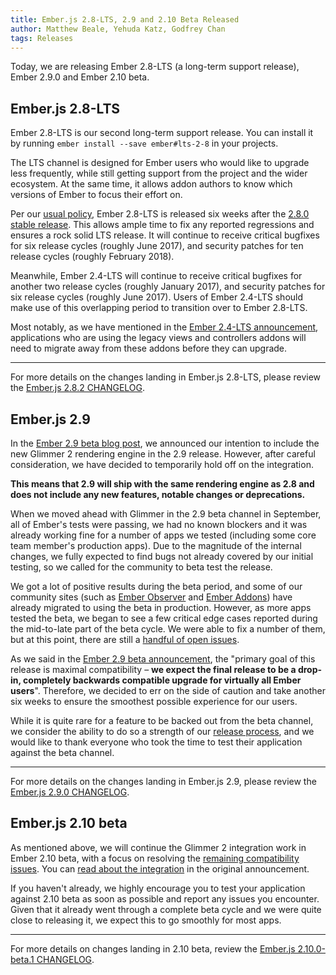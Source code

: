 ```yaml
---
title: Ember.js 2.8-LTS, 2.9 and 2.10 Beta Released
author: Matthew Beale, Yehuda Katz, Godfrey Chan
tags: Releases
---
```


Today, we are releasing Ember 2.8-LTS (a long-term support release), Ember 2.9.0 and Ember 2.10 beta.

## Ember.js 2.8-LTS

Ember 2.8-LTS is our second long-term support release. You can install it by running `ember install --save ember#lts-2-8` in your projects.

The LTS channel is designed for Ember users who would like to upgrade less frequently, while still getting support from the project and the wider ecosystem. At the same time, it allows addon authors to know which versions of Ember to focus their effort on.

Per our [usual policy](http://emberjs.com/blog/2016/02/25/announcing-embers-first-lts.html), Ember 2.8-LTS is released six weeks after the [2.8.0 stable release](http://emberjs.com/blog/2016/09/08/ember-2-8-and-2-9-beta-released.html#toc_ember-js-2-8). This allows ample time to fix any reported regressions and ensures a rock solid LTS release. It will continue to receive critical bugfixes for six release cycles (roughly June 2017), and security patches for ten release cycles (roughly February 2018).

Meanwhile, Ember 2.4-LTS will continue to receive critical bugfixes for another two release cycles (roughly January 2017), and security patches for six release cycles (roughly June 2017). Users of Ember 2.4-LTS should make use of this overlapping period to transition over to Ember 2.8-LTS.

Most notably, as we have mentioned in the [Ember 2.4-LTS announcement](http://emberjs.com/blog/2016/04/11/ember-2-5-released.html#toc_notable-deprecations-in-ember-2-4-lts), applications who are using the legacy views and controllers addons will need to migrate away from these addons before they can upgrade.

---

For more details on the changes landing in Ember.js 2.8-LTS, please review the [Ember.js 2.8.2 CHANGELOG](https://github.com/emberjs/ember.js/blob/v2.8.2/CHANGELOG.md).

## Ember.js 2.9

In the [Ember 2.9 beta blog post](http://emberjs.com/blog/2016/09/08/ember-2-8-and-2-9-beta-released.html#toc_ember-js-2-9-beta), we announced our intention to include the new Glimmer 2 rendering engine in the 2.9 release. However, after careful consideration, we have decided to temporarily hold off on the integration.

**This means that 2.9 will ship with the same rendering engine as 2.8 and does not include any new features, notable changes or deprecations.**

When we moved ahead with Glimmer in the 2.9 beta channel in September, all of Ember's tests were passing, we had no known blockers and it was already working fine for a number of apps we tested (including some core team member's production apps). Due to the magnitude of the internal changes, we fully expected to find bugs not already covered by our initial testing, so we called for the community to beta test the release.

We got a lot of positive results during the beta period, and some of our community sites (such as [Ember Observer](https://emberobserver.com/) and [Ember Addons](https://www.emberaddons.com/)) have already migrated to using the beta in production. However, as more apps tested the beta, we began to see a few critical edge cases reported during the mid-to-late part of the beta cycle. We were able to fix a number of them, but at this point, there are still a [handful of open issues](https://github.com/emberjs/ember.js/milestone/29).

As we said in the [Ember 2.9 beta announcement](http://emberjs.com/blog/2016/09/08/ember-2-8-and-2-9-beta-released.html#toc_compatibility-first), the "primary goal of this release is maximal compatibility – **we expect the final release to be a drop-in, completely backwards compatible upgrade for virtually all Ember users**". Therefore, we decided to err on the side of caution and take another six weeks to ensure the smoothest possible experience for our users.

While it is quite rare for a feature to be backed out from the beta channel, we consider the ability to do so a strength of our [release process](http://emberjs.com/blog/2013/09/06/new-ember-release-process.html#toc_the-beta-branch), and we would like to thank everyone who took the time to test their application against the beta channel.

---

For more details on the changes landing in Ember.js 2.9, please review the [Ember.js 2.9.0 CHANGELOG](https://github.com/emberjs/ember.js/blob/v2.9.0/CHANGELOG.md).

## Ember.js 2.10 beta

As mentioned above, we will continue the Glimmer 2 integration work in Ember 2.10 beta, with a focus on resolving the [remaining compatibility issues](https://github.com/emberjs/ember.js/milestone/29). You can [read about the integration](http://emberjs.com/blog/2016/09/08/ember-2-8-and-2-9-beta-released.html#toc_ember-js-2-9-beta) in the original announcement.

If you haven't already, we highly encourage you to test your application against 2.10 beta as soon as possible and report any issues you encounter. Given that it already went through a complete beta cycle and we were quite close to releasing it, we expect this to go smoothly for most apps.

---

For more details on changes landing in 2.10 beta, review the [Ember.js 2.10.0-beta.1 CHANGELOG](https://github.com/emberjs/ember.js/blob/v2.10.0-beta.1/CHANGELOG.md).
